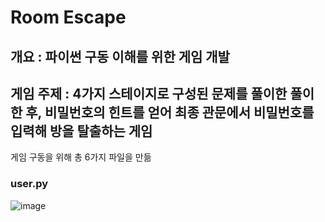 # Room Escape

## 개요 : 파이썬 구동 이해를 위한 게임 개발

## 게임 주제 : 4가지 스테이지로 구성된 문제를 풀이한 풀이한 후, 비밀번호의 힌트를 얻어 최종 관문에서 비밀번호를 입력해 방을 탈출하는 게임

게임 구동을 위해 총 6가지 파일을 만듦

### user.py
![image](https://user-images.githubusercontent.com/108312150/189842651-5edf68ef-5846-4c63-a533-5fe4fbf142b1.png)
